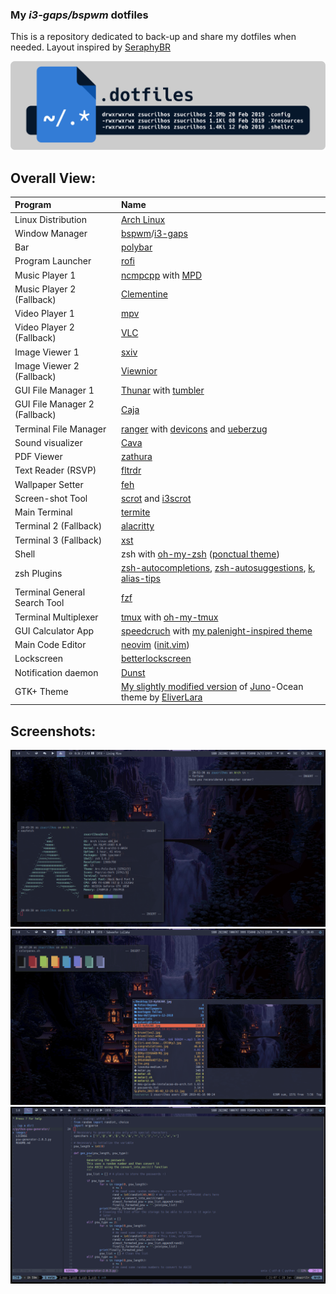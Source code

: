 ### My _i3-gaps/bspwm_ dotfiles
This is a repository dedicated to back-up and share my dotfiles when needed.
Layout inspired by [SeraphyBR](https://github.com/SeraphyBR/DotFiles)

![dotfiles-logo](/artworks/dotfile-logo.png)

## Overall View:
| Program | Name |
| :--- | :--- |
| Linux Distribution | [Arch Linux](https://www.archlinux.org/) |
| Window Manager | [bspwm](https://github.com/baskerville/bspwm)/[i3-gaps](https://github.com/Airblader/i3) |
| Bar | [polybar](https://github.com/jaagr/polybar) |
| Program Launcher | [rofi](https://github.com/DaveDavenport/rofi) |
| Music Player 1 | [ncmpcpp](https://github.com/arybczak/ncmpcpp) with [MPD](https://github.com/MusicPlayerDaemon/MPD) |
| Music Player 2 (Fallback) | [Clementine](https://www.clementine-player.org/pt_BR/) |
| Video Player 1 | [mpv](https://github.com/mpv-player/mpv) |
| Video Player 2 (Fallback) | [VLC](https://www.videolan.org/vlc/index.pt-BR.html) |
| Image Viewer 1 | [sxiv](https://github.com/muennich/sxiv) |
| Image Viewer 2 (Fallback) | [Viewnior](https://github.com/hellosiyan/Viewnior) |
| GUI File Manager 1 | [Thunar](https://github.com/xfce-mirror/thunar) with [tumbler](https://github.com/xfce-mirror/tumbler) |
| GUI File Manager 2 (Fallback) | [Caja](https://github.com/mate-desktop/caja) |
| Terminal File Manager | [ranger](https://github.com/ranger/ranger) with [devicons](https://github.com/alexanderjeurissen/ranger_devicons) and [ueberzug](https://github.com/seebye/ueberzug) |
| Sound visualizer | [Cava](https://github.com/karlstav/cava) |
| PDF Viewer | [zathura](https://github.com/pwmt/zathura) |
| Text Reader (RSVP) | [fltrdr](https://octobanana.com/software/fltrdr) |
| Wallpaper Setter | [feh](https://github.com/derf/feh) |
| Screen-shot Tool | [scrot](https://github.com/dreamer/scrot) and [i3scrot](https://github.com/pazuzu156/i3scrot) |
| Main Terminal | [termite](https://github.com/thestinger/termite) |
| Terminal 2 (Fallback) | [alacritty](https://github.com/jwilm/alacritty) |
| Terminal 3 (Fallback) | [xst](https://github.com/gnotclub/xst) |
| Shell | zsh with [oh-my-zsh](https://github.com/robbyrussell/oh-my-zsh) ([ponctual theme](https://github.com/dannynimmo/punctual-zsh-theme)) |
| zsh Plugins | [zsh-autocompletions](https://github.com/zsh-users/zsh-autosuggestions), [zsh-autosuggestions](https://github.com/zsh-users/zsh-completions), [k](https://github.com/supercrabtree/k), [alias-tips](https://github.com/djui/alias-tips) |
| Terminal General Search Tool | [fzf](https://github.com/junegunn/fzf) |
| Terminal Multiplexer | [tmux](https://github.com/tmux/tmux) with [oh-my-tmux](https://github.com/gpakosz/.tmux) |
| GUI Calculator App | [speedcruch](https://speedcrunch.org/) with [my palenight-inspired theme]()
| Main Code Editor | [neovim](https://neovim.io/) ([init.vim](https://github.com/zSucrilhos/dotfiles/blob/master/Desktop/.config/nvim/init.vim)) |
| Lockscreen | [betterlockscreen](https://github.com/pavanjadhaw/betterlockscreen) |
| Notification daemon | [Dunst](https://github.com/dunst-project/dunst) |
| GTK+ Theme | [My slightly modified version](http://link-goes-here.com) of [Juno](https://github.com/EliverLara/Juno)-Ocean theme by [EliverLara](https://github.com/EliverLara)|

## Screenshots:
![Desktop shot](./wallpapers/Palenight/01.png)
![Terminal shot](./wallpapers/Palenight/02.png)
![init.vim](./wallpapers/Palenight/03.png)